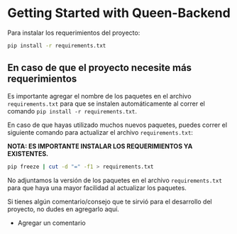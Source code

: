 # Getting Started with Queen-Backend

Para instalar los requerimientos del proyecto:
```sh
pip install -r requirements.txt
```
## En caso de que el proyecto necesite más requerimientos
Es importante agregar el nombre de los paquetes en el archivo `requirements.txt` para que se instalen automáticamente al correr el comando `pip install -r requirements.txt`.

En caso de que hayas utilizado muchos nuevos paquetes, puedes correr el siguiente comando para actualizar el archivo `requirements.txt`:

**NOTA: ES IMPORTANTE INSTALAR LOS REQUERIMIENTOS YA EXISTENTES.**
```sh
pip freeze | cut -d "=" -f1 > requirements.txt
```

No adjuntamos la versión de los paquetes en el archivo `requirements.txt` para que haya una mayor facilidad al actualizar los paquetes.

Si tienes algún comentario/consejo que te sirvió para el desarrollo del proyecto, no dudes en agregarlo aquí.
- Agregar un comentario